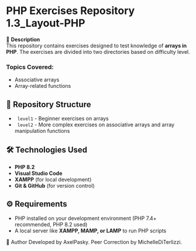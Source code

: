 # PHP Exercises Repository 1.3_Layout-PHP

📌 **Description**  
This repository contains exercises designed to test knowledge of **arrays in PHP**. The exercises are divided into two directories based on difficulty level.

### **Topics Covered:**  
-  Associative arrays  
-  Array-related functions  

## 📁 Repository Structure  
- ` level1` - Beginner exercises on arrays  
- ` level2` - More complex exercises on associative arrays and array manipulation functions  

## 🛠️ Technologies Used  
-  **PHP 8.2**  
-  **Visual Studio Code**  
-  **XAMPP** (for local development)  
-  **Git & GitHub** (for version control)  

## ⚙️ Requirements  
- PHP installed on your development environment (PHP 7.4+ recommended, PHP 8.2 used)  
- A local server like **XAMPP, MAMP, or LAMP** to run PHP scripts  


👤 Author
Developed by AxelPasky. Peer Correction by MichelleDiTerlizzi.





